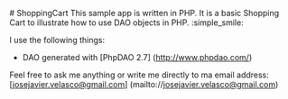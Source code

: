 #   S h o p p i n g C a r t This sample app is written in PHP.  It is a basic Shopping Cart to illustrate how to use DAO objects in PHP.  :simple_smile:I use the following things:- DAO generated with [PhpDAO 2.7] (http://www.phpdao.com/)Feel free to ask me anything or write me directly to ma email address: [josejavier.velasco@gmail.com] (mailto://josejavier.velasco@gmail.com) 
 
